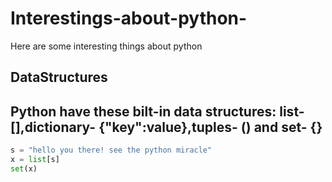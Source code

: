 # Interestings-about-python-
Here are some interesting things about python



## DataStructures
## Python have these bilt-in data structures: list- [],dictionary- {"key":value},tuples- () and set- {}
```python
s = "hello you there! see the python miracle"
x = list[s]
set(x)

```
